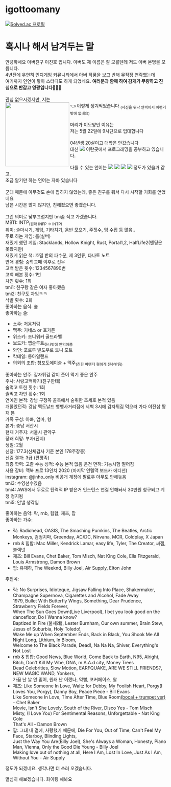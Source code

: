<h1> igottoomany </h1>

[![Solved.ac
프로필](http://mazassumnida.wtf/api/generate_badge?boj=mofoco)](https://solved.ac/mofoco)


<h1> 혹시나 해서 남겨두는 말 </h1>

안녕하세요 아버친구 이진호 입니다. 아버도 제 이름은 잘 모를텐데 저도 아버 본명을 모릅니다.</br>
4년전에 우연히 인디게임 커뮤니티에서 아버 작품을 보고 반해 무작정 연락했는데 </br>
여기까지 인연이 닿아 스터디도 하게 되었네요. <strong style="font-weight: 800; ">여러분과 함께 하여 감개가 무량하고 진심으로 반갑고 영광입니다🙇🙇🙇</strong></br>
</br>
관심 없으시겠지만, 저는
</br>
<img src="https://img1.daumcdn.net/thumb/R1280x0/?scode=mtistory2&fname=https%3A%2F%2Fblog.kakaocdn.net%2Fdn%2FqsgDh%2Fbtr7rtntfs4%2FerrPArp4WrFuxh442OvagK%2Fimg.jpg" width="200px" align="left"></img>
👈 이렇게 생겨먹었습니다
<sub>(사진을 워낙 안찍이서 이런거 밖에 없네요)</sub>
</br>
</br>
머리가 이모양인 이유는</br>
저는 5월 22일에 9사단으로 입대합니다</br>
</br>
04년생 20살이고 대학은 안갔습니다</br>
대신 <img src="https://img.shields.io/badge/-42seoul-000000?style=for-the-badge&logo=42&logoColor=white"/>
이란곳에서 프로그래밍을 공부하고 있습니다.</br></br>
다룰 수 있는 언어는 
<img src="https://img.shields.io/badge/-3776AB?style=flat-square&logo=python&logoColor=white"/>
<img src="https://img.shields.io/badge/-A8B9CC?style=flat-square&logo=c&logoColor=white"/>
<img src="https://img.shields.io/badge/-00599C?style=flat-square&logo=C%2B%2B&logoColor=white"/>
<img src="https://img.shields.io/badge/-239120?style=flat-square&logo=csharp&logoColor=white"/>
정도가 있을거 같고, </br>
조금 알기만 하는 언어는 자바 있습니다 </br></br>
군대 때문에 아무것도 손에 잡히지 않았는데, 좋은 친구를 둬서 다시 시작할 기회를 얻었네요</br>
남은 시간은 많지 않지만, 친해졌으면 좋겠습니다.</br>
</br>
그런 의미로 낯부끄럽지만 tmi좀 적고 가겠습니다.</br>
MBTI: INTP<sub>(원래 INFP -> INTP)</sub></br>
취미: 술마시기, 게임, 기타치기, 음반 모으기, 주짓수, 밈 수집 등 많음..</br>
주로 하는 게임: 롤(실버)</br>
재밌게 했던 게임: Stacklands, Hollow Knight, Rust, Portal1,2, HalfLife2(엔딩은 못봤지만)</br>
재밌게 읽은 책: 호밀 밭의 파수꾼, 제 3인류, 타나토 노트</br>
연애 경험: 중학교때 이후로 전무</br>
고백 받은 횟수: 1234567890번</br>
고백 해본 횟수: 1번</br>
차인 횟수: 1회</br>
tmi1: 친구랑 같은 여자 좋아했음</br>
tmi2: 친구도 차임ㅋㅋ</br>
삭발 횟수: 2회</br>
좋아하는 음식: 술</br>
좋아하는 술:
<ul>
  <li>소주: 처음처럼</li>
  <li>맥주: 기네스 or 호가든</li>
  <li>위스키: 조니워커 골드라벨</li>
  <li>보드카: 앱솔루트<sub>하나밖에 안먹어봄</sub></li>
  <li>와인: 포르투 발도우로 토니 포트</li>
  <li>칵테일: 롱아일랜드 </li>
  <li>의외의 조합: 청포도에이슬 + 맥주<sub>(친한 바텐더 형에게 전수받음)</sub></li>
</ul>
좋아하는 안주: 감자튀김 같이 줏어 먹기 좋은 안주</br>
주사: 사랑고백하기(친구한테)</br>
술먹고 토한 횟수: 1회</br>
술먹고 차인 횟수: 1회</br>
연예인 본적: 강남 구청쪽 골목에서 술취한 조세호 본적 있음</br>
개쫄았던적: 강남 맥도날드 뱅뱅사거리점에 세벽 3시에 감자튀김 먹으러 가다 야전삽 짱재 봄</br>
가족 구성: 아빠, 엄마, 형</br>
본가: 충남 서산시</br>
현재 거주지: 서울시 관악구</br>
장래 희망: 부자(진지)</br>
생일: 2월</br>
신장: 177.3(신체검사 기준 본인 178주장중)</br>
신검 결과: 3급 (편평족)</br>
최종 학력: 고졸
수능 성적: 수능 본적 없음
운전 면허: 기능시험 떨어짐</br>
사용 장비: 맥북 프로 13인치 2020 (마지막 인텔맥 보드카 에디션)</br>
instagram: @jinho_only 비공개 계정에 팔로우 아무도 안해놓음</br>
tmi3: 수영선수였음</br>
tmi4: AWS에서 무료로 탄력적 IP 받은거 인스턴스 연결 안해놔서 30만원 청구되고 계정 정지됨</br>
tmi5: 안낼 생각임</br>

좋아하는 음악: 락, rnb, 힙합, 재즈, 팝</br>
좋아하는 가수:
<ul>
  <li>락: Radiohead, OASIS, The Smashing Pumkins, The Beatles, Arctic Monkeys, 검정치마, Greenday, AC/DC, Nirvana, MCR, Coldplay, X Japan</li>
  <li>rnb & 힙합: Mac Miller, Kendrick Lamar, easy life, Tyler, The Creator, 씨잼, 블랙넛</li>
  <li>재즈: Bill Evans, Chet Baker, Tom Misch, Nat King Cole, Ella Fitzgerald, Louis Armstrong, Damon Brown</li>
  <li>팝: 유재하, The Weeknd, Billy Joel, Air Supply, Elton John</li>
</ul>
추천곡:
<ul>
  <li>락: No Surprises, Idioteque, Jigsaw Falling Into Place, Shakermaker, Champagne Supernova, Cigarettes and Alcohol, Fade Away</br>
  1979, Bullet With Butterfly Wings, Something, Dear Prudence, Strawberry Fields Forever,</br>
  When The Sun Goes Down(Live Liverpool), I bet you look good on the dancefloor, Do I Wanna know?</br>
  Baptized In Fire (불세례), Lester Burnham, Our own summer, Brain Stew, Jesus of Suburbia, Holy Toledo!, </br>
  Wake Me up When September Ends, Back in Black, You Shook Me All Night Long, Lithium, In Bloom, </br>
  Welcome to The Black Parade, Dead!, Na Na Na, Shiver, Everything's Not Lost </li>
  <li>rnb & 힙합: Good News, Blue World, Come Back to Earth, N95, Alright, Bitch, Don't Kill My Vibe, DNA, m.A.A.d city, Money Trees </br>
  Dead Celebrities, Slow Motion, EARFQUAKE, ARE WE STILL FRIENDS?, NEW MAGIC WAND, Yonkers, </br>
  가끔 난 날 안 믿어, 원래 난 이랬나, 약빨, 포커페이스, 왈
  </li>
  <li>재즈: Like Someone In Love, Waltz for Debby, My Foolish Heart, Porgy(I Loves You, Porgy), Danny Boy, Peace Piece - Bill Evans</br>
  Like Someone In Love, Time After Time, Blue Room<a href="https://youtu.be/bkhso0Re_y8">(bocal + trumpet ver)</a> - Chet Baker</br>
  Movie, Isn't She Lovely, South of the River, Disco Yes - Tom Misch </br>
  Misty, (I Love You) For Sentimental Reasons, Unforgettable - Nat King Cole </br>
  That's All - Damon Brown
  </li>
  <li>팝: 그대 내 곁에, 사랑했기 때문에, Die For You, Out of Time, Can't Feel My Face, Starboy, Blinding Lights, </br>
  Just the Way You Are(Billy Joel), She's Always a Woman, Honesty, Piano Man, Vienna, Only the Good Die Young - Billy Joel</br>
  Making love out of nothing at all, Here I Am, Lost In Love, Just As I Am, Without You - Air Supply </br>
  </li>
</ul>
정도가 되겠네요. 생각나면 더 쓰러 오겠습니다.

열심히 해보겠습니다. 화이팅 해봐요
